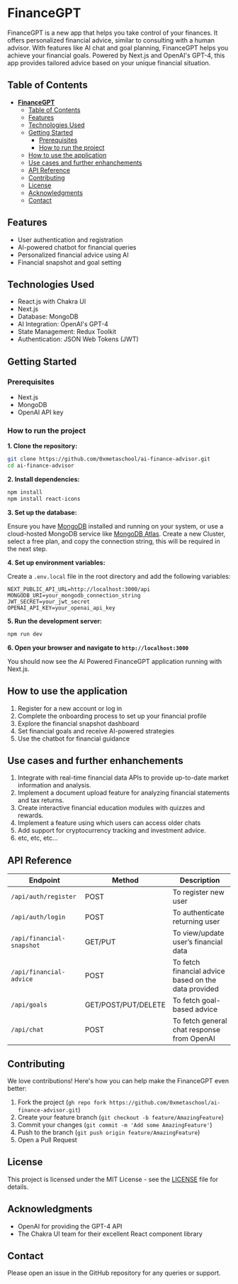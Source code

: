 # **FinanceGPT**

FinanceGPT is a new app that helps you take control of your finances. It offers personalized financial advice, similar to consulting with a human advisor. With features like AI chat and goal planning, FinanceGPT helps you achieve your financial goals. Powered by Next.js and OpenAI's GPT-4, this app provides tailored advice based on your unique financial situation.

## Table of Contents

- [**FinanceGPT**](#financegpt)
  - [Table of Contents](#table-of-contents)
  - [Features](#features)
  - [Technologies Used](#technologies-used)
  - [Getting Started](#getting-started)
    - [Prerequisites](#prerequisites)
    - [How to run the project](#how-to-run-the-project)
  - [How to use the application](#how-to-use-the-application)
  - [Use cases and further enhanchements](#use-cases-and-further-enhanchements)
  - [API Reference](#api-reference)
  - [Contributing](#contributing)
  - [License](#license)
  - [Acknowledgments](#acknowledgments)
  - [Contact](#contact)

## Features

- User authentication and registration
- AI-powered chatbot for financial queries
- Personalized financial advice using AI
- Financial snapshot and goal setting

## Technologies Used

- React.js with Chakra UI
- Next.js
- Database: MongoDB
- AI Integration: OpenAI's GPT-4
- State Management: Redux Toolkit
- Authentication: JSON Web Tokens (JWT)

## Getting Started

### Prerequisites

- Next.js
- MongoDB
- OpenAI API key

### How to run the project

**1. Clone the repository:**

```bash
git clone https://github.com/0xmetaschool/ai-finance-advisor.git
cd ai-finance-advisor
```

**2. Install dependencies:**

```bash
npm install
npm install react-icons
```

**3. Set up the database:**

Ensure you have [MongoDB](https://www.mongodb.com/) installed and running on your system, or use a cloud-hosted MongoDB service like [MongoDB Atlas](https://www.mongodb.com/products/platform/atlas-database). Create a new Cluster, select a free plan, and copy the connection string, this will be required in the next step.

**4. Set up environment variables:**

Create a `.env.local` file in the root directory and add the following variables:

```
NEXT_PUBLIC_API_URL=http://localhost:3000/api
MONGODB_URI=your_mongodb_connection_string
JWT_SECRET=your_jwt_secret
OPENAI_API_KEY=your_openai_api_key
```

**5. Run the development server:**

```bash
npm run dev
```

**6. Open your browser and navigate to `http://localhost:3000`**

You should now see the AI Powered FinanceGPT  application running with Next.js.

## How to use the application

1. Register for a new account or log in
2. Complete the onboarding process to set up your financial profile
3. Explore the financial snapshot dashboard
4. Set financial goals and receive AI-powered strategies
5. Use the chatbot for financial guidance

## Use cases and further enhanchements
1. Integrate with real-time financial data APIs to provide up-to-date market information and analysis.
2. Implement a document upload feature for analyzing financial statements and tax returns.
3. Create interactive financial education modules with quizzes and rewards.
4. Implement a feature using which users can access older chats
5. Add support for cryptocurrency tracking and investment advice.
6. etc, etc, etc...

## API Reference

| Endpoint | Method | Description |
| --- | --- | --- |
| `/api/auth/register` | POST | To register new user |
| `/api/auth/login` | POST | To authenticate returning user |
| `/api/financial-snapshot` | GET/PUT | To view/update user’s financial data |
| `/api/financial-advice` | POST | To fetch financial advice based on the data provided |
| `/api/goals` | GET/POST/PUT/DELETE | To fetch goal-based advice  |
| `/api/chat` | POST | To fetch general chat response from OpenAI |

## Contributing

We love contributions! Here's how you can help make the FinanceGPT even better:

1. Fork the project (`gh repo fork https://github.com/0xmetaschool/ai-finance-advisor.git`)
2. Create your feature branch (`git checkout -b feature/AmazingFeature`)
3. Commit your changes (`git commit -m 'Add some AmazingFeature'`)
4. Push to the branch (`git push origin feature/AmazingFeature`)
5. Open a Pull Request

## License

This project is licensed under the MIT License - see the [LICENSE](https://www.notion.so/0xmetaschool/LICENSE) file for details.

## Acknowledgments

- OpenAI for providing the GPT-4 API
- The Chakra UI team for their excellent React component library

## Contact

Please open an issue in the GitHub repository for any queries or support.

